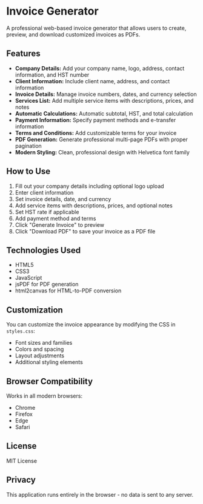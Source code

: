 # Invoice Generator

A professional web-based invoice generator that allows users to create, preview, and download customized invoices as PDFs.

## Features

- **Company Details:** Add your company name, logo, address, contact information, and HST number
- **Client Information:** Include client name, address, and contact information
- **Invoice Details:** Manage invoice numbers, dates, and currency selection
- **Services List:** Add multiple service items with descriptions, prices, and notes
- **Automatic Calculations:** Automatic subtotal, HST, and total calculation
- **Payment Information:** Specify payment methods and e-transfer information
- **Terms and Conditions:** Add customizable terms for your invoice
- **PDF Generation:** Generate professional multi-page PDFs with proper pagination
- **Modern Styling:** Clean, professional design with Helvetica font family

## How to Use

1. Fill out your company details including optional logo upload
2. Enter client information
3. Set invoice details, date, and currency
4. Add service items with descriptions, prices, and optional notes
5. Set HST rate if applicable
6. Add payment method and terms
7. Click "Generate Invoice" to preview
8. Click "Download PDF" to save your invoice as a PDF file

## Technologies Used

- HTML5
- CSS3
- JavaScript
- jsPDF for PDF generation
- html2canvas for HTML-to-PDF conversion

## Customization

You can customize the invoice appearance by modifying the CSS in `styles.css`:

- Font sizes and families
- Colors and spacing
- Layout adjustments
- Additional styling elements

## Browser Compatibility

Works in all modern browsers:
- Chrome
- Firefox
- Edge
- Safari

## License

MIT License

## Privacy

This application runs entirely in the browser - no data is sent to any server.
